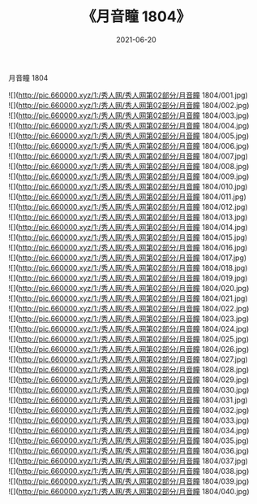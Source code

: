 ﻿---
layout: post
title:  《月音瞳 1804》
date:   2021-06-20
img: http://pic.660000.xyz/1:/秀人网/秀人网第02部分/月音瞳 1804/000.jpg
categories: [美女, 清纯, 唯美]
---

月音瞳 1804

  ![](http://pic.660000.xyz/1:/秀人网/秀人网第02部分/月音瞳 1804/001.jpg) <br> ![](http://pic.660000.xyz/1:/秀人网/秀人网第02部分/月音瞳 1804/002.jpg) <br> ![](http://pic.660000.xyz/1:/秀人网/秀人网第02部分/月音瞳 1804/003.jpg) <br> ![](http://pic.660000.xyz/1:/秀人网/秀人网第02部分/月音瞳 1804/004.jpg) <br> ![](http://pic.660000.xyz/1:/秀人网/秀人网第02部分/月音瞳 1804/005.jpg) <br> ![](http://pic.660000.xyz/1:/秀人网/秀人网第02部分/月音瞳 1804/006.jpg) <br> ![](http://pic.660000.xyz/1:/秀人网/秀人网第02部分/月音瞳 1804/007.jpg) <br> ![](http://pic.660000.xyz/1:/秀人网/秀人网第02部分/月音瞳 1804/008.jpg) <br> ![](http://pic.660000.xyz/1:/秀人网/秀人网第02部分/月音瞳 1804/009.jpg) <br> ![](http://pic.660000.xyz/1:/秀人网/秀人网第02部分/月音瞳 1804/010.jpg) <br> ![](http://pic.660000.xyz/1:/秀人网/秀人网第02部分/月音瞳 1804/011.jpg) <br> ![](http://pic.660000.xyz/1:/秀人网/秀人网第02部分/月音瞳 1804/012.jpg) <br> ![](http://pic.660000.xyz/1:/秀人网/秀人网第02部分/月音瞳 1804/013.jpg) <br> ![](http://pic.660000.xyz/1:/秀人网/秀人网第02部分/月音瞳 1804/014.jpg) <br> ![](http://pic.660000.xyz/1:/秀人网/秀人网第02部分/月音瞳 1804/015.jpg) <br> ![](http://pic.660000.xyz/1:/秀人网/秀人网第02部分/月音瞳 1804/016.jpg) <br> ![](http://pic.660000.xyz/1:/秀人网/秀人网第02部分/月音瞳 1804/017.jpg) <br> ![](http://pic.660000.xyz/1:/秀人网/秀人网第02部分/月音瞳 1804/018.jpg) <br> ![](http://pic.660000.xyz/1:/秀人网/秀人网第02部分/月音瞳 1804/019.jpg) <br> ![](http://pic.660000.xyz/1:/秀人网/秀人网第02部分/月音瞳 1804/020.jpg) <br> ![](http://pic.660000.xyz/1:/秀人网/秀人网第02部分/月音瞳 1804/021.jpg) <br> ![](http://pic.660000.xyz/1:/秀人网/秀人网第02部分/月音瞳 1804/022.jpg) <br> ![](http://pic.660000.xyz/1:/秀人网/秀人网第02部分/月音瞳 1804/023.jpg) <br> ![](http://pic.660000.xyz/1:/秀人网/秀人网第02部分/月音瞳 1804/024.jpg) <br> ![](http://pic.660000.xyz/1:/秀人网/秀人网第02部分/月音瞳 1804/025.jpg) <br> ![](http://pic.660000.xyz/1:/秀人网/秀人网第02部分/月音瞳 1804/026.jpg) <br> ![](http://pic.660000.xyz/1:/秀人网/秀人网第02部分/月音瞳 1804/027.jpg) <br> ![](http://pic.660000.xyz/1:/秀人网/秀人网第02部分/月音瞳 1804/028.jpg) <br> ![](http://pic.660000.xyz/1:/秀人网/秀人网第02部分/月音瞳 1804/029.jpg) <br> ![](http://pic.660000.xyz/1:/秀人网/秀人网第02部分/月音瞳 1804/030.jpg) <br> ![](http://pic.660000.xyz/1:/秀人网/秀人网第02部分/月音瞳 1804/031.jpg) <br> ![](http://pic.660000.xyz/1:/秀人网/秀人网第02部分/月音瞳 1804/032.jpg) <br> ![](http://pic.660000.xyz/1:/秀人网/秀人网第02部分/月音瞳 1804/033.jpg) <br> ![](http://pic.660000.xyz/1:/秀人网/秀人网第02部分/月音瞳 1804/034.jpg) <br> ![](http://pic.660000.xyz/1:/秀人网/秀人网第02部分/月音瞳 1804/035.jpg) <br> ![](http://pic.660000.xyz/1:/秀人网/秀人网第02部分/月音瞳 1804/036.jpg) <br> ![](http://pic.660000.xyz/1:/秀人网/秀人网第02部分/月音瞳 1804/037.jpg) <br> ![](http://pic.660000.xyz/1:/秀人网/秀人网第02部分/月音瞳 1804/038.jpg) <br> ![](http://pic.660000.xyz/1:/秀人网/秀人网第02部分/月音瞳 1804/039.jpg) <br> ![](http://pic.660000.xyz/1:/秀人网/秀人网第02部分/月音瞳 1804/040.jpg) <br>